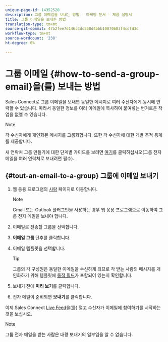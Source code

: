 ```yaml
---
unique-page-id: 14352520
description: 그룹 이메일을 보내는 방법 - 마케팅 문서 - 제품 설명서
title: 그룹 이메일을 보내는 방법
translation-type: tm+mt
source-git-commit: 47b2fee7d146c3dc558d4bbb10070683f4cdfd3d
workflow-type: tm+mt
source-wordcount: '238'
ht-degree: 0%

---
```



# 그룹 이메일 {#how-to-send-a-group-email}을(를) 보내는 방법

Sales Connect로 그룹 이메일을 보내면 동일한 메시지로 여러 수신자에게 동시에 연락할 수 있습니다. 따라서 동일한 정보를 여러 이메일에 복사하여 붙여넣는 번거로운 작업을 없앨 수 있습니다.

>[!NOTE]
>
>각 수신자에게 개인화된 메시지를 그룹화합니다. 또한 각 수신자에 대한 개별 추적 통계를 제공합니다.

새 연락처 그룹 만들기에 대한 단계별 가이드를 보려면 [여기](http://docs.marketo.com/x/JITS)를 클릭하십시오(그룹 전자 메일을 여러 연락처로 보내려면 필수).

## {#tout-an-email-to-a-group} 그룹에 이메일 보내기

1. 웹 응용 프로그램의 [사람](http://toutapp.com/next#relationships) 페이지로 이동합니다.

   >[!NOTE]
   >
   >Gmail 또는 Outlook 플러그인을 사용하는 경우 웹 응용 프로그램으로 이동하여 그룹 전자 메일을 보내야 합니다.

1. 이메일로 전송할 그룹을 선택합니다.
1. **이메일 그룹** 단추를 클릭합니다.
1. 이메일 템플릿을 선택합니다.

   >[!TIP]
   >
   >그룹의 각 구성원은 동일한 이메일을 수신하게 되므로 각 받는 사람의 메시지를 개인화하기 위해 템플릿에 [동적 필드](http://docs.marketo.com/x/QITS)가 포함되어 있는지 확인합니다.

1. 보내기 전에 **미리 보기**&#x200B;를 클릭합니다.
1. 전자 메일이 준비되면 **보내기**&#x200B;를 클릭합니다.

이제 Sales Connect [Live Feed](http://toutapp.com/next#live)을(를) 열고 수신자가 이메일에 참여하기를 시작하는 것을 보십시오.

>[!NOTE]
>
>그룹 전자 메일을 받는 사람은 대량 보내기의 일부임을 알 수 없습니다.

